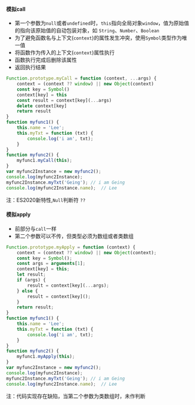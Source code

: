 #### **模拟call**

- 第一个参数为`null`或者`undefined`时，`this`指向全局对象`window`，值为原始值的指向该原始值的自动包装对象，如 `String`、`Number`、`Boolean`
- 为了避免函数名与上下文(`context`)的属性发生冲突，使用`Symbol`类型作为唯一值
- 将函数作为传入的上下文(`context`)属性执行
- 函数执行完成后删除该属性
- 返回执行结果

```javascript
Function.prototype.myCall = function (context, ...args) {
    context = (context ?? window) || new Object(context)
    const key = Symbol()
    context[key] = this
    const result = context[key](...args)
    delete context[key]
    return result
}
function myfunc1() {
    this.name = 'Lee';
    this.myTxt = function (txt) {
        console.log('i am', txt);
    }
}
function myfunc2() {
    myfunc1.myCall(this);
}
var myfunc2Instance = new myfunc2();
console.log(myfunc2Instance);
myfunc2Instance.myTxt('Geing'); // i am Geing
console.log(myfunc2Instance.name);	// Lee
```

注：ES2020新特性,`Null`判断符 `??`

#### **模拟apply**

- 前部分与`call`一样
- 第二个参数可以不传，但类型必须为数组或者类数组

```javascript
Function.prototype.myApply = function (context) {
    context = (context ?? window) || new Object(context);
    const key = Symbol();
    const args = arguments[1];
    context[key] = this;
    let result;
    if (args) {
        result = context[key](...args);
    } else {
        result = context[key]();
    }
    return result;
}
function myfunc1() {
    this.name = 'Lee';
    this.myTxt = function (txt) {
        console.log('i am', txt);
    }
}
function myfunc2() {
    myfunc1.myApply(this);
}
var myfunc2Instance = new myfunc2();
console.log(myfunc2Instance);
myfunc2Instance.myTxt('Geing'); // i am Geing
console.log(myfunc2Instance.name);	// Lee
```

注：代码实现存在缺陷，当第二个参数为类数组时，未作判断

